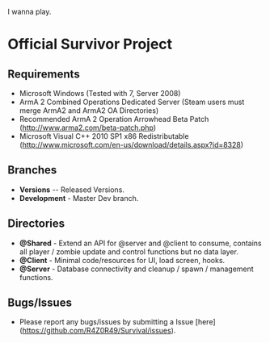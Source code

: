 I wanna play.

Official Survivor Project
==================================

Requirements
------------

 - Microsoft Windows (Tested with 7, Server 2008)
 - ArmA 2 Combined Operations Dedicated Server (Steam users must merge ArmA2 and ArmA2 OA Directories)
 - Recommended ArmA 2 Operation Arrowhead Beta Patch (http://www.arma2.com/beta-patch.php)
 - Microsoft Visual C++ 2010 SP1 x86 Redistributable (http://www.microsoft.com/en-us/download/details.aspx?id=8328)
 
Branches
--------

- **Versions** -- Released Versions.
- **Development** - Master Dev branch.

Directories
-----------

- **@Shared** - Extend an API for @server and @client to consume, contains all player / zombie update and control functions but no data layer.
- **@Client** - Minimal code/resources for UI, load screen, hooks.
- **@Server** - Database connectivity and cleanup / spawn / management functions.


Bugs/Issues
-----------

- Please report any bugs/issues by submitting a Issue [here] (https://github.com/R4Z0R49/Survival/issues).

